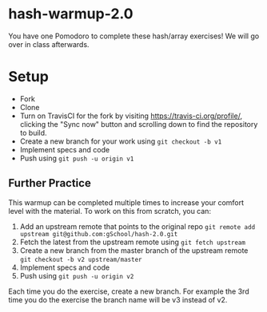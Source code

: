 # hash-warmup-2.0

You have one Pomodoro to complete these hash/array exercises! We will go over in class afterwards.

# Setup

* Fork
* Clone
* Turn on TravisCI for the fork by
  visiting https://travis-ci.org/profile/<github user name>, clicking the "Sync now" button
  and scrolling down to find the repository to build.
* Create a new branch for your work using `git checkout -b v1`
* Implement specs and code
* Push using `git push -u origin v1`

## Further Practice

This warmup can be completed multiple times to increase your comfort level with the material.
To work on this from scratch, you can:

1. Add an upstream remote that points to the original repo `git remote add upstream git@github.com:gSchool/hash-2.0.git`
1. Fetch the latest from the upstream remote using `git fetch upstream`
1. Create a new branch from the master branch of the upstream remote `git checkout -b v2 upstream/master`
1. Implement specs and code
1. Push using `git push -u origin v2`

Each time you do the exercise, create a new branch. For example the 3rd time you do the exercise the branch
name will be v3 instead of v2.

